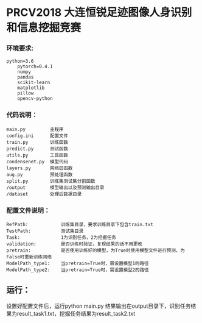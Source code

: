 # PRCV2018 大连恒锐足迹图像人身识别和信息挖掘竞赛
### 环境要求:
    python=3.6
        pytorch=0.4.1
        numpy
        pandas
        scikit-learn
        matplotlib
        pillow
        opencv-python

### 代码说明：
    main.py         主程序
    config.ini      配置文件
    train.py        训练函数
    predict.py      测试函数
    utils.py        工具函数
    condensenet.py  模型代码
    layers.py       网络层函数
    aug.py          预处理函数
    split.py        训练集测试集分割函数
    /output         模型输出以及预测输出目录
    /dataset        处理后数据目录

### 配置文件说明：
    RefPath:            训练集目录，要求训练目录下包含train.txt
    TestPath:           测试集目录
    Task:               1为识别任务，2为挖掘任务
    validation:         是否训练时验证，复现结果的话不用更改
    pretrain:           是否使用训练好的模型，为True时使用模型文件进行预测，为False时重新训练网络
    ModelPath_type1:    当pretrain=True时，需设置模型1的路径
    ModelPath_type2:    当pretrain=True时，需设置模型2的路径

## 运行：
设置好配置文件后，运行python main.py
结果输出在output目录下，识别任务结果为result_task1.txt，挖掘任务结果为result_task2.txt